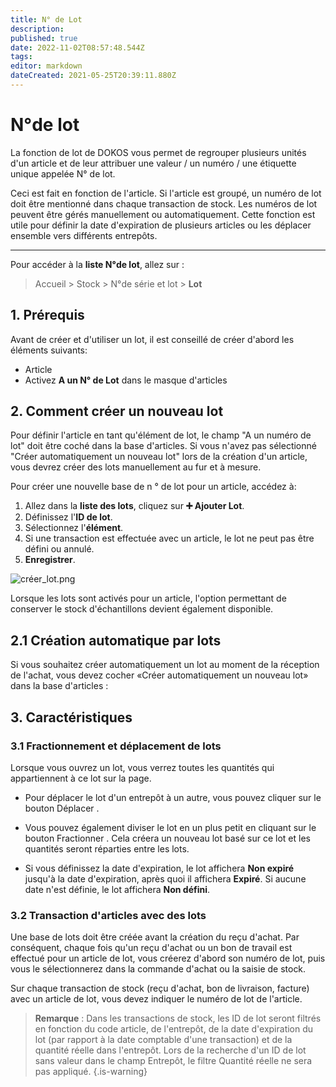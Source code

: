 ```yaml
---
title: N° de Lot
description: 
published: true
date: 2022-11-02T08:57:48.544Z
tags: 
editor: markdown
dateCreated: 2021-05-25T20:39:11.880Z
---
```


# N°de lot
La fonction de lot de DOKOS vous permet de regrouper plusieurs unités d'un article et de leur attribuer une valeur / un numéro / une étiquette unique appelée N° de lot.

Ceci est fait en fonction de l'article. Si l'article est groupé, un numéro de lot doit être mentionné dans chaque transaction de stock. Les numéros de lot peuvent être gérés manuellement ou automatiquement. Cette fonction est utile pour définir la date d'expiration de plusieurs articles ou les déplacer ensemble vers différents entrepôts.

---

Pour accéder à la **liste N°de lot**, allez sur :

> Accueil > Stock > N°de série et lot > **Lot**

## 1. Prérequis 
Avant de créer et d'utiliser un lot, il est conseillé de créer d'abord les éléments suivants:

- Article
- Activez **A un N° de Lot** dans le masque d'articles

## 2. Comment créer un nouveau lot

Pour définir l'article en tant qu'élément de lot, le champ "A un numéro de lot" doit être coché dans la base d'articles. Si vous n'avez pas sélectionné "Créer automatiquement un nouveau lot" lors de la création d'un article, vous devrez créer des lots manuellement au fur et à mesure.

Pour créer une nouvelle base de n ° de lot pour un article, accédez à:

1. Allez dans la **liste des lots**, cliquez sur **:heavy_plus_sign: Ajouter Lot**.
2. Définissez l'**ID de lot**.
3. Sélectionnez l'**élément**.
4. Si une transaction est effectuée avec un article, le lot ne peut pas être défini ou annulé.
5. **Enregistrer**.

![créer_lot.png](/stocks/batch/créer_lot.png)

Lorsque les lots sont activés pour un article, l'option permettant de conserver le stock d'échantillons devient également disponible.

## 2.1 Création automatique par lots

Si vous souhaitez créer automatiquement un lot au moment de la réception de l'achat, vous devez cocher «Créer automatiquement un nouveau lot» dans la base d'articles :

## 3. Caractéristiques

### 3.1 Fractionnement et déplacement de lots

Lorsque vous ouvrez un lot, vous verrez toutes les quantités qui appartiennent à ce lot sur la page.

- Pour déplacer le lot d'un entrepôt à un autre, vous pouvez cliquer sur le bouton Déplacer .

- Vous pouvez également diviser le lot en un plus petit en cliquant sur le bouton Fractionner . Cela créera un nouveau lot basé sur ce lot et les quantités seront réparties entre les lots.

- Si vous définissez la date d'expiration, le lot affichera **Non expiré** jusqu'à la date d'expiration, après quoi il affichera **Expiré**. Si aucune date n'est définie, le lot affichera **Non défini**.

### 3.2 Transaction d'articles avec des lots 

Une base de lots doit être créée avant la création du reçu d'achat. Par conséquent, chaque fois qu'un reçu d'achat ou un bon de travail est effectué pour un article de lot, vous créerez d'abord son numéro de lot, puis vous le sélectionnerez dans la commande d'achat ou la saisie de stock.

Sur chaque transaction de stock (reçu d'achat, bon de livraison, facture) avec un article de lot, vous devez indiquer le numéro de lot de l'article.

> **Remarque** : Dans les transactions de stock, les ID de lot seront filtrés en fonction du code article, de l'entrepôt, de la date d'expiration du lot (par rapport à la date comptable d'une transaction) et de la quantité réelle dans l'entrepôt. Lors de la recherche d'un ID de lot sans valeur dans le champ Entrepôt, le filtre Quantité réelle ne sera pas appliqué.
{.is-warning}